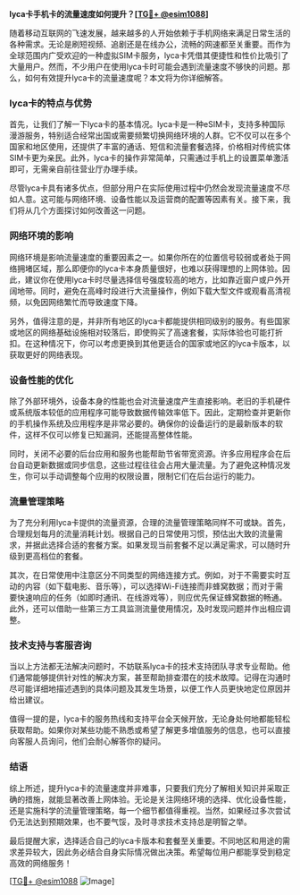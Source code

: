**lyca卡手机卡的流量速度如何提升？[[TG💪+ @esim1088](https://t.me/s/esim1088)]**

随着移动互联网的飞速发展，越来越多的人开始依赖于手机网络来满足日常生活的各种需求。无论是刷短视频、追剧还是在线办公，流畅的网速都至关重要。而作为全球范围内广受欢迎的一种虚拟SIM卡服务，lyca卡凭借其便捷性和性价比吸引了大量用户。然而，不少用户在使用lyca卡时可能会遇到流量速度不够快的问题。那么，如何有效提升lyca卡的流量速度呢？本文将为你详细解答。

### lyca卡的特点与优势

首先，让我们了解一下lyca卡的基本情况。lyca卡是一种eSIM卡，支持多种国际漫游服务，特别适合经常出国或需要频繁切换网络环境的人群。它不仅可以在多个国家和地区使用，还提供了丰富的通话、短信和流量套餐选择，价格相对传统实体SIM卡更为亲民。此外，lyca卡的操作非常简单，只需通过手机上的设置菜单激活即可，无需亲自前往营业厅办理手续。

尽管lyca卡具有诸多优点，但部分用户在实际使用过程中仍然会发现流量速度不尽如人意。这可能与网络环境、设备性能以及运营商的配置等因素有关。接下来，我们将从几个方面探讨如何改善这一问题。

### 网络环境的影响

网络环境是影响流量速度的重要因素之一。如果你所在的位置信号较弱或者处于网络拥堵区域，那么即便你的lyca卡本身质量很好，也难以获得理想的上网体验。因此，建议你在使用lyca卡时尽量选择信号强度较高的地方，比如靠近窗户或户外开阔地带。同时，避免在高峰时段进行大流量操作，例如下载大型文件或观看高清视频，以免因网络繁忙而导致速度下降。

另外，值得注意的是，并非所有地区的lyca卡都能提供相同级别的服务。有些国家或地区的网络基础设施相对较落后，即使购买了高速套餐，实际体验也可能打折扣。在这种情况下，你可以考虑更换到其他更适合的国家或地区的lyca卡版本，以获取更好的网络表现。

### 设备性能的优化

除了外部环境外，设备本身的性能也会对流量速度产生直接影响。老旧的手机硬件或系统版本较低的应用程序可能导致数据传输效率低下。因此，定期检查并更新你的手机操作系统及应用程序是非常必要的。确保你的设备运行的是最新版本的软件，这样不仅可以修复已知漏洞，还能提高整体性能。

同时，关闭不必要的后台应用和服务也能帮助节省带宽资源。许多应用程序会在后台自动更新数据或同步信息，这些过程往往会占用大量流量。为了避免这种情况发生，你可以手动调整每个应用的权限设置，限制它们在后台运行的能力。

### 流量管理策略

为了充分利用lyca卡提供的流量资源，合理的流量管理策略同样不可或缺。首先，合理规划每月的流量消耗计划。根据自己的日常使用习惯，预估出大致的流量需求，并据此选择合适的套餐方案。如果发现当前套餐不足以满足需求，可以随时升级到更高档位的套餐。

其次，在日常使用中注意区分不同类型的网络连接方式。例如，对于不需要实时互动的内容（如下载电影、音乐等），可以选择Wi-Fi连接而非蜂窝数据；而对于需要快速响应的任务（如即时通讯、在线游戏等），则应优先保证蜂窝数据的畅通。此外，还可以借助一些第三方工具监测流量使用情况，及时发现问题并作出相应调整。

### 技术支持与客服咨询

当以上方法都无法解决问题时，不妨联系lyca卡的技术支持团队寻求专业帮助。他们通常能够提供针对性的解决方案，甚至帮助排查潜在的技术故障。记得在沟通时尽可能详细地描述遇到的具体问题及其发生场景，以便工作人员更快地定位原因并给出建议。

值得一提的是，lyca卡的服务热线和支持平台全天候开放，无论身处何地都能轻松获取帮助。如果你对某些功能不熟悉或希望了解更多增值服务的信息，也可以直接向客服人员询问，他们会耐心解答你的疑问。

### 结语

综上所述，提升lyca卡的流量速度并非难事，只要我们充分了解相关知识并采取正确的措施，就能显著改善上网体验。无论是关注网络环境的选择、优化设备性能，还是实施科学的流量管理策略，每一个细节都值得重视。当然，如果经过多次尝试仍无法达到预期效果，也不要气馁，及时寻求技术支持总是明智之举。

最后提醒大家，选择适合自己的lyca卡版本和套餐至关重要。不同地区和用途的需求差异较大，因此务必结合自身实际情况做出决策。希望每位用户都能享受到稳定高效的网络服务！

[[TG💪+ @esim1088](https://t.me/s/esim1088) ![Image](https://i.postimg.cc/4NQfJmqS/Snipaste-2025-05-13-00-14-12.png)]